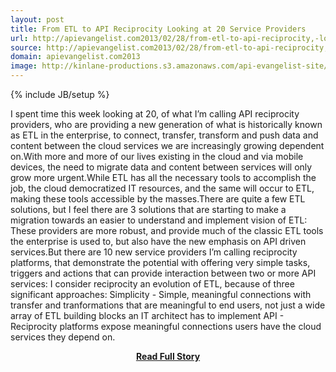 ```yaml
---
layout: post
title: From ETL to API Reciprocity Looking at 20 Service Providers
url: http://apievangelist.com2013/02/28/from-etl-to-api-reciprocity,-looking-at-20-service-providers/
source: http://apievangelist.com2013/02/28/from-etl-to-api-reciprocity,-looking-at-20-service-providers/
domain: apievangelist.com2013
image: http://kinlane-productions.s3.amazonaws.com/api-evangelist-site/blog/reciprocity-trends.png
---
```

{% include JB/setup %}<p>I spent time this week looking at 20, of what I’m calling API reciprocity providers, who are providing a new generation of what is historically known as ETL in the enterprise, to connect, transfer, transform and push data and content between the cloud services we are increasingly growing dependent on.With more and more of our lives existing in the cloud and via mobile devices, the need to migrate data and content between services will only grow more urgent.While ETL has all the necessary tools to accomplish the job, the cloud democratized IT resources, and the same will occur to ETL, making these tools accessible by the masses.There are quite a few ETL solutions, but I feel there are 3 solutions that are starting to make a migration towards an easier to understand and implement vision of ETL:   These providers are more robust, and provide much of the classic ETL tools the enterprise is used to, but also have the new emphasis on API driven services.But there are 10 new service providers I’m calling reciprocity platforms, that demonstrate the potential with offering very simple tasks, triggers and actions that can provide interaction between two or more API services: I consider reciprocity an evolution of ETL, because of three significant approaches: Simplicity - Simple, meaningful connections with transfer and tranformations that are meaningful to end users, not just a wide array of ETL building blocks an IT architect has to implement API - Reciprocity platforms expose meaningful connections users have the cloud services they depend on.</p>
<center><p><a href="http://apievangelist.com2013/02/28/from-etl-to-api-reciprocity,-looking-at-20-service-providers/" style='padding:25px; font-sze:18px; font-weight: bold;'>Read Full Story</a></p></center>
